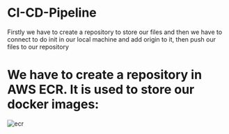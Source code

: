 # CI-CD-Pipeline
Firstly we have to create a repository to store our files and then we have to connect to do init in our local machine and add origin to it, then push our files to our repository
# We have to create a repository in AWS ECR. It is used to store our docker images:
![ecr](https://user-images.githubusercontent.com/120722376/227757020-5a7d70fd-e69c-453b-b90b-42cbacdbe127.png)
